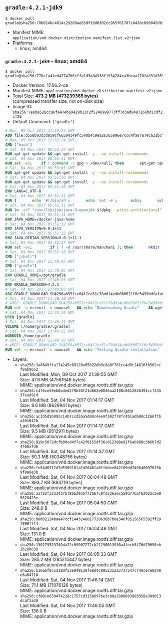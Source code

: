 ## `gradle:4.2.1-jdk9`

```console
$ docker pull gradle@sha256:70b824bc4014c29200ae65df19d8302cc965f017d7c0430c698045db178fd8f8
```

-	Manifest MIME: `application/vnd.docker.distribution.manifest.list.v2+json`
-	Platforms:
	-	linux; amd64

### `gradle:4.2.1-jdk9` - linux; amd64

```console
$ docker pull gradle@sha256:778c1a41ed47747d6cffa1d3a84938f1934284ea3beaa178fa831d359ec27bbd
```

-	Docker Version: 17.06.2-ce
-	Manifest MIME: `application/vnd.docker.distribution.manifest.v2+json`
-	Total Size: **473.2 MB (473239365 bytes)**  
	(compressed transfer size, not on-disk size)
-	Image ID: `sha256:7e8ba528cc96fa474b69429b13c2f5246999773ff7d3ad8497266bd1cdf2cf26`
-	Default Command: `["gradle"]`

```dockerfile
# Mon, 09 Oct 2017 21:32:24 GMT
ADD file:d558b03d3d859cf66504349fc540b4c9ea26365896e7cc64fa87a79ca21bcf78 in / 
# Mon, 09 Oct 2017 21:32:24 GMT
CMD ["bash"]
# Sat, 04 Nov 2017 00:52:34 GMT
RUN apt-get update && apt-get install -y --no-install-recommends 		ca-certificates 		curl 		wget 	&& rm -rf /var/lib/apt/lists/*
# Sat, 04 Nov 2017 00:52:41 GMT
RUN set -ex; 	if ! command -v gpg > /dev/null; then 		apt-get update; 		apt-get install -y --no-install-recommends 			gnupg 			dirmngr 		; 		rm -rf /var/lib/apt/lists/*; 	fi
# Sat, 04 Nov 2017 00:53:03 GMT
RUN apt-get update && apt-get install -y --no-install-recommends 		git 		mercurial 		openssh-client 		subversion 				procps 	&& rm -rf /var/lib/apt/lists/*
# Sat, 04 Nov 2017 05:51:10 GMT
RUN apt-get update && apt-get install -y --no-install-recommends 		bzip2 		unzip 		xz-utils 	&& rm -rf /var/lib/apt/lists/*
# Sat, 04 Nov 2017 05:51:10 GMT
ENV LANG=C.UTF-8
# Sat, 04 Nov 2017 05:51:11 GMT
RUN { 		echo '#!/bin/sh'; 		echo 'set -e'; 		echo; 		echo 'dirname "$(dirname "$(readlink -f "$(which javac || which java)")")"'; 	} > /usr/local/bin/docker-java-home 	&& chmod +x /usr/local/bin/docker-java-home
# Sat, 04 Nov 2017 05:51:11 GMT
RUN ln -svT "/usr/lib/jvm/java-9-openjdk-$(dpkg --print-architecture)" /docker-java-home
# Sat, 04 Nov 2017 05:51:11 GMT
ENV JAVA_HOME=/docker-java-home
# Sat, 04 Nov 2017 05:51:12 GMT
ENV JAVA_VERSION=9.0.1+11
# Sat, 04 Nov 2017 05:51:12 GMT
ENV JAVA_DEBIAN_VERSION=9.0.1+11-1
# Sat, 04 Nov 2017 05:52:37 GMT
RUN set -ex; 		if [ ! -d /usr/share/man/man1 ]; then 		mkdir -p /usr/share/man/man1; 	fi; 		apt-get update; 	apt-get install -y 		openjdk-9-jdk="$JAVA_DEBIAN_VERSION" 	; 	rm -rf /var/lib/apt/lists/*; 		[ "$(readlink -f "$JAVA_HOME")" = "$(docker-java-home)" ]; 		update-alternatives --get-selections | awk -v home="$(readlink -f "$JAVA_HOME")" 'index($3, home) == 1 { $2 = "manual"; print | "update-alternatives --set-selections" }'; 	update-alternatives --query java | grep -q 'Status: manual'
# Sat, 04 Nov 2017 05:52:38 GMT
CMD ["jshell"]
# Sat, 04 Nov 2017 11:40:03 GMT
CMD ["gradle"]
# Sat, 04 Nov 2017 11:40:03 GMT
ENV GRADLE_HOME=/opt/gradle
# Sat, 04 Nov 2017 11:40:03 GMT
ENV GRADLE_VERSION=4.2.1
# Sat, 04 Nov 2017 11:40:03 GMT
ARG GRADLE_DOWNLOAD_SHA256=b551cc04f2ca51c78dd14edb060621f0e5439bdfafa6fd167032a09ac708fbc0
# Sat, 04 Nov 2017 11:40:10 GMT
# ARGS: GRADLE_DOWNLOAD_SHA256=b551cc04f2ca51c78dd14edb060621f0e5439bdfafa6fd167032a09ac708fbc0
RUN set -o errexit -o nounset 	&& echo "Downloading Gradle" 	&& wget --no-verbose --output-document=gradle.zip "https://services.gradle.org/distributions/gradle-${GRADLE_VERSION}-bin.zip" 		&& echo "Checking download hash" 	&& echo "${GRADLE_DOWNLOAD_SHA256} *gradle.zip" | sha256sum --check - 		&& echo "Installing Gradle" 	&& unzip gradle.zip 	&& rm gradle.zip 	&& mv "gradle-${GRADLE_VERSION}" "${GRADLE_HOME}/" 	&& ln --symbolic "${GRADLE_HOME}/bin/gradle" /usr/bin/gradle 		&& echo "Adding gradle user and group" 	&& groupadd --system --gid 1000 gradle 	&& useradd --system --gid gradle --uid 1000 --shell /bin/bash --create-home gradle 	&& mkdir /home/gradle/.gradle 	&& chown --recursive gradle:gradle /home/gradle 		&& echo "Symlinking root Gradle cache to gradle Gradle cache" 	&& ln -s /home/gradle/.gradle /root/.gradle
# Sat, 04 Nov 2017 11:40:10 GMT
USER [gradle]
# Sat, 04 Nov 2017 11:40:11 GMT
VOLUME [/home/gradle/.gradle]
# Sat, 04 Nov 2017 11:40:11 GMT
WORKDIR /home/gradle
# Sat, 04 Nov 2017 11:40:16 GMT
# ARGS: GRADLE_DOWNLOAD_SHA256=b551cc04f2ca51c78dd14edb060621f0e5439bdfafa6fd167032a09ac708fbc0
RUN set -o errexit -o nounset 	&& echo "Testing Gradle installation" 	&& gradle --version
```

-	Layers:
	-	`sha256:3a8649ffa174245c68120e05b22db9c8a8f781cc4d9c24816fb562ecf8ab9652`  
		Last Modified: Mon, 09 Oct 2017 21:39:55 GMT  
		Size: 47.6 MB (47561948 bytes)  
		MIME: application/vnd.docker.image.rootfs.diff.tar.gzip
	-	`sha256:c476ce59eb0aded279b30f21d862e0846aa2198c8612836491ccf43537ead91d`  
		Last Modified: Sat, 04 Nov 2017 01:14:17 GMT  
		Size: 8.6 MB (8629941 bytes)  
		MIME: application/vnd.docker.image.rootfs.diff.tar.gzip
	-	`sha256:ac3d5d5b992c14b7ccd5ba5d0dc4ee9f302f78fc4b1adb80c1266ffba391647b`  
		Last Modified: Sat, 04 Nov 2017 01:14:17 GMT  
		Size: 9.5 MB (9512911 bytes)  
		MIME: application/vnd.docker.image.rootfs.diff.tar.gzip
	-	`sha256:919c5072dcfb00cd4f7c42f8155df36c012308e91f6ab988c3b6b7d24f66a7d6`  
		Last Modified: Sat, 04 Nov 2017 01:14:37 GMT  
		Size: 50.3 MB (50348756 bytes)  
		MIME: application/vnd.docker.image.rootfs.diff.tar.gzip
	-	`sha256:fe54d07f2d7d5369101afd2048fa0ffddee842f09dd749640097615b9f8a8e3b`  
		Last Modified: Sat, 04 Nov 2017 06:04:49 GMT  
		Size: 893.7 KB (893719 bytes)  
		MIME: application/vnd.docker.image.rootfs.diff.tar.gzip
	-	`sha256:a1722f33334375f86b2935f72b67c0fd336aec559d77baf62025c5e85628423e`  
		Last Modified: Sat, 04 Nov 2017 06:04:50 GMT  
		Size: 248.0 B  
		MIME: application/vnd.docker.image.rootfs.diff.tar.gzip
	-	`sha256:b6d82124bae47ccf1443248017728636b7b8e346f85156565592ff297990f7f4`  
		Last Modified: Sat, 04 Nov 2017 06:04:48 GMT  
		Size: 131.0 B  
		MIME: application/vnd.docker.image.rootfs.diff.tar.gzip
	-	`sha256:130279523749da22c09907272cb21290013930a4fecb8f76d79658eb2b28b638`  
		Last Modified: Sat, 04 Nov 2017 06:05:33 GMT  
		Size: 285.2 MB (285215447 bytes)  
		MIME: application/vnd.docker.image.rootfs.diff.tar.gzip
	-	`sha256:b16abf8c1218df53e949138fe8d4c8952312a3737547c740ce7e8240e6a04710`  
		Last Modified: Sat, 04 Nov 2017 11:46:14 GMT  
		Size: 71.1 MB (71076126 bytes)  
		MIME: application/vnd.docker.image.rootfs.diff.tar.gzip
	-	`sha256:cf00ce6394f4228c1757cd31506976e3c08a2980803903358a309013dcaf2a30`  
		Last Modified: Sat, 04 Nov 2017 11:46:05 GMT  
		Size: 138.0 B  
		MIME: application/vnd.docker.image.rootfs.diff.tar.gzip
